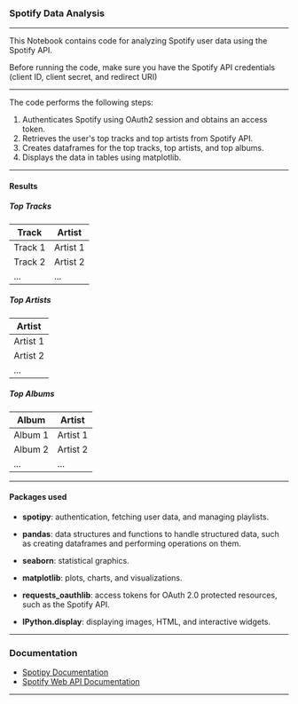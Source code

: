 ### Spotify Data Analysis
***
This Notebook contains code for analyzing Spotify user data using the Spotify API.

Before running the code, make sure you have the Spotify API credentials (client ID, client secret, and redirect URI)
***
The code performs the following steps:

1. Authenticates Spotify using OAuth2 session and obtains an access token.
2. Retrieves the user's top tracks and top artists from Spotify API.
3. Creates dataframes for the top tracks, top artists, and top albums.
4. Displays the data in tables using matplotlib.
***
#### Results

##### Top Tracks

| Track              | Artist          |
| ------------------ | --------------- |
| Track 1            | Artist 1        |
| Track 2            | Artist 2        |
| ...                | ...             |

##### Top Artists

| Artist             |
| ------------------ |
| Artist 1           |
| Artist 2           |
| ...                |

##### Top Albums

| Album              | Artist          |
| ------------------ | --------------- |
| Album 1            | Artist 1        |
| Album 2            | Artist 2        |
| ...                | ...             |

***
#### Packages used

- **spotipy**: authentication, fetching user data, and managing playlists.

- **pandas**: data structures and functions to handle structured data, such as creating dataframes and performing operations on them.

- **seaborn**: statistical graphics.

- **matplotlib**: plots, charts, and visualizations.

- **requests_oauthlib**: access tokens for OAuth 2.0 protected resources, such as the Spotify API.

- **IPython.display**: displaying images, HTML, and interactive widgets.
***
### Documentation

- [Spotipy Documentation](https://spotipy.readthedocs.io/en/2.22.1/)
- [Spotify Web API Documentation](https://developer.spotify.com/documentation/web-api)
***

